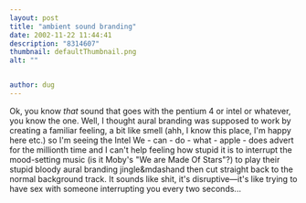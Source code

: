 ```yaml
---
layout: post
title: "ambient sound branding"
date: 2002-11-22 11:44:41
description: "8314607"
thumbnail: defaultThumbnail.png
alt: ""


author: dug
---
```


<p>Ok, you know <em>that</em> sound that goes with the pentium 4 or intel or whatever, you know the one. Well, I thought aural branding was supposed to work by creating a familiar feeling, a bit like smell (ahh, I know this place, I'm happy here etc.) so I'm seeing the Intel We - can - do - what - apple - does advert for the millionth time and I can't help feeling how stupid it is to interrupt the mood-setting music (is it Moby's "We are Made Of Stars"?) to play their stupid bloody aural branding jingle&amp;mdashand then cut straight back to the normal background track. It sounds like shit, it's disruptive&mdash;it's like trying to have sex with someone interrupting you every two seconds...</p>
